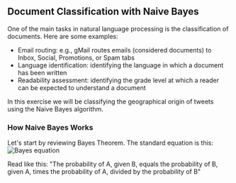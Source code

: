 ## Document Classification with Naive Bayes
One of the main tasks in natural language processing is the classification of documents. Here are some examples:
+ Email routing: e.g., gMail routes emails (considered documents) to Inbox, Social, Promotions, or Spam tabs
+ Language identification: identifying the language in which a document has been written
+ Readability assessment: identifying the grade level at which a reader can be expected to understand a document

In this exercise we will be classifying the geographical origin of tweets using the Naive Bayes algorithm.
### How Naive Bayes Works
Let's start by reviewing Bayes Theorem. The standard equation is this:
![Bayes equation]("https://github.com/chrisfalter/DataScience/raw/master/NLP/NaiveBayes/Bayes_equation.jpg")

Read like this: "The probability of A, given B, equals the probability of B, given A, times the probability of A, divided by the probability of B"

